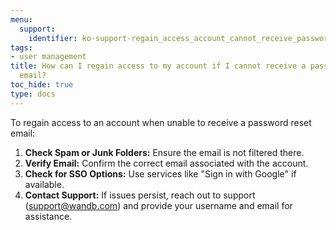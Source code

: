 ```yaml
---
menu:
  support:
    identifier: ko-support-regain_access_account_cannot_receive_password_reset_email
tags:
- user management
title: How can I regain access to my account if I cannot receive a password reset
  email?
toc_hide: true
type: docs
---
```


To regain access to an account when unable to receive a password reset email:

1. **Check Spam or Junk Folders:** Ensure the email is not filtered there.
2. **Verify Email:** Confirm the correct email associated with the account.
3. **Check for SSO Options:** Use services like "Sign in with Google" if available.
4. **Contact Support:** If issues persist, reach out to support (support@wandb.com) and provide your username and email for assistance.
